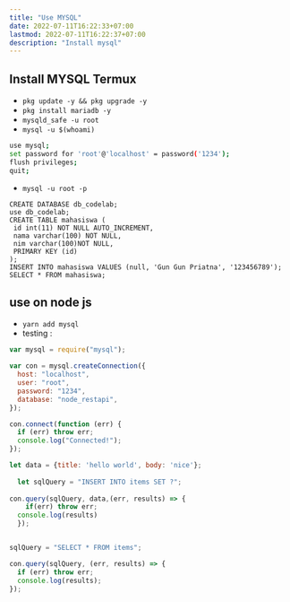 ```yaml
---
title: "Use MYSQL"
date: 2022-07-11T16:22:33+07:00
lastmod: 2022-07-11T16:22:37+07:00
description: "Install mysql"
---
```

## Install MYSQL Termux
- `pkg update -y && pkg upgrade -y`
- `pkg install mariadb -y`
- `mysqld_safe -u root`
- `mysql -u $(whoami)`
```bash
use mysql;
set password for 'root'@'localhost' = password('1234');
flush privileges;
quit;
```
- `mysql -u root -p`
```mysql
CREATE DATABASE db_codelab;
use db_codelab;
CREATE TABLE mahasiswa (
 id int(11) NOT NULL AUTO_INCREMENT,
 nama varchar(100) NOT NULL,
 nim varchar(100)NOT NULL,
 PRIMARY KEY (id)
);
INSERT INTO mahasiswa VALUES (null, 'Gun Gun Priatna', '123456789');
SELECT * FROM mahasiswa;
```

## use on node js
- `yarn add mysql`
- testing :
```javascript
var mysql = require("mysql");

var con = mysql.createConnection({
  host: "localhost",
  user: "root",
  password: "1234",
  database: "node_restapi",
});

con.connect(function (err) {
  if (err) throw err;
  console.log("Connected!");
});

let data = {title: 'hello world', body: 'nice'};
  
  let sqlQuery = "INSERT INTO items SET ?";
  
con.query(sqlQuery, data,(err, results) => {
    if(err) throw err;
  console.log(results)
  });


sqlQuery = "SELECT * FROM items";

con.query(sqlQuery, (err, results) => {
  if (err) throw err;
  console.log(results);
});

```
